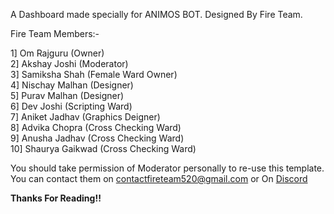 A Dashboard made specially for ANIMOS BOT. Designed By Fire Team.

Fire Team Members:-

1] Om Rajguru (Owner)\
2] Akshay Joshi (Moderator)\
3] Samiksha Shah (Female Ward Owner)\
4] Nischay Malhan (Designer)\
5] Purav Malhan (Designer)\
6] Dev Joshi (Scripting Ward)\
7] Aniket Jadhav (Graphics Deigner)\
8] Advika Chopra (Cross Checking Ward)\
9] Anusha Jadhav (Cross Checking Ward)\
10] Shaurya Gaikwad (Cross Checking Ward)

You should take permission of Moderator personally to re-use this template.\
You can contact them on contactfireteam520@gmail.com or On [Discord](https://dsc.gg/thenestserver)

**Thanks For Reading!!**
